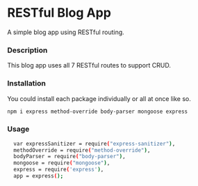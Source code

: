   # RESTful Blog App
  A simple blog app using RESTful routing.

  ### Description
  This blog app uses all 7 RESTful routes to support CRUD. 

  ### Installation
  You could install each package individually or all at once like so. 

  ```bash
  npm i express method-override body-parser mongoose express
  ``` 
  ### Usage
  ```bash
    var expressSanitizer = require("express-sanitizer"),
    methodOverride = require("method-override"),
    bodyParser = require("body-parser"),
    mongoose = require("mongoose"),
    express = require('express'),
    app = express();
  ```
        
